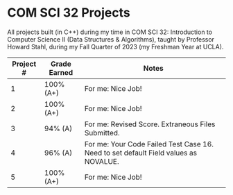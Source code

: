 # COM SCI 32 Projects

All projects built (in C++) during my time in COM SCI 32: Introduction to Computer Science II (Data Structures & Algorithms), taught by Professor Howard Stahl, during my Fall Quarter of 2023 (my Freshman Year at UCLA). 

| Project # | Grade Earned | Notes | 
| --------- | ------------ | ---------|
|     1     |   100% (A+)  | For me: Nice Job! |
|     2     |   100% (A+)  | For me: Nice Job! |
|     3     |    94% (A)   | For me: Revised Score. Extraneous Files Submitted.|
|     4     |    96% (A)   | For me: Your Code Failed Test Case 16. Need to set default Field values as NOVALUE. |
| 5 | 100% (A+) | For me: Nice Job! |

